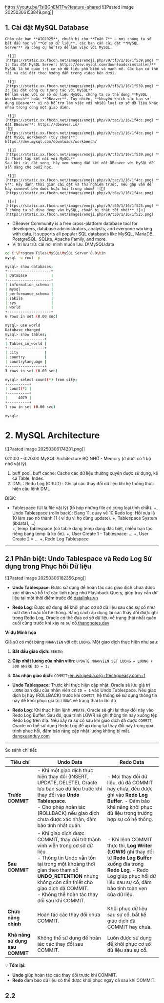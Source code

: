 https://youtu.be/TslBGnENTFw?feature=shared
![[Pasted image 20250306153849.png]]

## 1. Cài đặt MySQL Database

```
Chào các bạn **AIO2025**, chuẩn bị cho **Tuần 7** – nơi chúng ta sẽ bắt đầu học về **Cơ sở dữ liệu**, các bạn cần cài đặt **MySQL Server** và công cụ hỗ trợ để làm việc với MySQL.

 ![🔹](https://static.xx.fbcdn.net/images/emoji.php/v9/tf3/1/16/1f539.png) **Bước 1: Cài đặt MySQL Server: https://dev.mysql.com/downloads/installer/**  
MySQL là hệ quản trị cơ sở dữ liệu phổ biến và mạnh mẽ. Các bạn có thể tải và cài đặt theo hướng dẫn trong video bên dưới.

 ![🔹](https://static.xx.fbcdn.net/images/emoji.php/v9/tf3/1/16/1f539.png) **Bước 2: Cài đặt công cụ tương tác với MySQL**  
Để làm việc với cơ sở dữ liệu MySQL, chúng ta có thể dùng **MySQL Workbench** hoặc **DBeaver**. Tuy nhiên, **khuyến khích các bạn sử dụng DBeaver** vì nó hỗ trợ làm việc với nhiều loại cơ sở dữ liệu khác nhau trong cùng một giao diện.

 ![📌](https://static.xx.fbcdn.net/images/emoji.php/v9/tac/1/16/1f4cc.png) **Cài đặt DBeaver**: https://dbeaver.io/  
![📌](https://static.xx.fbcdn.net/images/emoji.php/v9/tac/1/16/1f4cc.png) **Cài đặt MySQL Workbench (tùy chọn)**: https://dev.mysql.com/downloads/workbench/

 ![🔹](https://static.xx.fbcdn.net/images/emoji.php/v9/tf3/1/16/1f539.png) **Bước 3: Thiết lập kết nối với MySQL**  
Sau khi cài đặt xong, hãy xem hướng dẫn kết nối DBeaver với MySQL để sẵn sàng cho buổi học.

 ![📌](https://static.xx.fbcdn.net/images/emoji.php/v9/tac/1/16/1f4cc.png) **Lưu ý**: Hãy dành thời gian cài đặt và thử nghiệm trước, nếu gặp vấn đề hãy comment bên dưới hoặc hỏi trong nhóm! ![💬](https://static.xx.fbcdn.net/images/emoji.php/v9/t6e/1/16/1f4ac.png) 

 ![🔥](https://static.xx.fbcdn.net/images/emoji.php/v9/t50/1/16/1f525.png) **Tuần 7 chúng ta sẽ dive deep vào MySQL, chuẩn bị thật tốt nhé!** ![🔥](https://static.xx.fbcdn.net/images/emoji.php/v9/t50/1/16/1f525.png)
```

- DBeaver Community is a free cross-platform database tool for developers, database administrators, analysts, and everyone working with data. It supports all popular SQL databases like MySQL, MariaDB, PostgreSQL, SQLite, Apache Family, and more.
- Vị trí lưu trữ: cài nơi mình muốn lưu. D\MySQL\data
```bash (Admin)
cd C:\Program Files\MySQL\MySQL Server 8.0\bin
mysql -u root -p

mysql> show databases;
+--------------------+
| Database           |
+--------------------+
| information_schema |
| mysql              |
| performance_schema |
| sakila             |
| sys                |
| world              |
+--------------------+
6 rows in set (0.00 sec)

mysql> use world
Database changed
mysql> show tables;
+-----------------+
| Tables_in_world |
+-----------------+
| city            |
| country         |
| countrylanguage |
+-----------------+
3 rows in set (0.00 sec)

mysql> select count(*) from city;
+----------+
| count(*) |
+----------+
|     4079 |
+----------+
1 row in set (0.00 sec)

mysql>
```
# 2. MySQL Architecture
![[Pasted image 20250306174231.png]]

0:11:00 - 0:20:00 MySQL Architecture
BỘ NHỚ - Memory (ở dưới có 1 bộ nhớ vật lý). 
1. buff pool, buff cache: Cache các dữ liệu thường xuyên được sử dụng, kể cả Table, Index. 
2. DML : Redo Log (CRUD) : Ghi lại các thay đổi dữ liệu khi hệ thống thực hiện câu lệnh DML 

DISK:  
- Tablespace (UI là file vật lý) (tổ hợp những file có cùng loại tính chất). 
+, Undo Tablespace (rolln back): Đang 11, quay về 10
Redo log: Hồi xưa là 10 làm sao nó thành 11 ( ví dụ vì họ dùng update). 
+, Tablespace System (ibdata1, ...)  
+, temp Tablespace (có table dạng temp dạng đặc biệt, nhiều bạn tạo riêng bang temp là ko ổn). 
+, User Create 1 - Tablespace: ...
+, User Create 2 = ... 
+, Redo Log Tablespace 

---
## 2.1 Phân biệt: Undo Tablespace và Redo Log **Sử dụng trong Phục hồi Dữ liệu**

![[Pasted image 20250306182356.png]]

- **Undo Tablespace**: Được sử dụng để hoàn tác các giao dịch chưa được xác nhận và hỗ trợ các tính năng như Flashback Query, giúp truy vấn dữ liệu tại một thời điểm trước đó.​[datalinks.vn](https://datalinks.vn/quan-tri-undo-tablespace-trong-oracle-database/)
    
- **Redo Log**: Được sử dụng để khôi phục cơ sở dữ liệu sau các sự cố như mất điện hoặc lỗi hệ thống. Bằng cách áp dụng lại các thay đổi được ghi trong Redo Log, Oracle có thể đưa cơ sở dữ liệu về trạng thái nhất quán cuối cùng trước khi xảy ra sự cố.​[thangnotes.dev](https://thangnotes.dev/2023/05/23/8-undo-va-redo-trong-oracle/)
    

**Ví dụ Minh họa**

Giả sử có một bảng `NHANVIEN` với cột `LUONG`. Một giao dịch thực hiện như sau:

1. **Bắt đầu giao dịch**: `BEGIN;`​
    
2. **Cập nhật lương của nhân viên**: `UPDATE NHANVIEN SET LUONG = LUONG + 500 WHERE ID = 1;`​
    
3. **Xác nhận giao dịch**: `COMMIT;`​[en.wikipedia.org+1techgoeasy.com+1](https://en.wikipedia.org/wiki/Redo_log)
    

- **Undo Tablespace**: Trước khi thực hiện cập nhật, Oracle sẽ lưu giá trị `LUONG` ban đầu của nhân viên có `ID = 1` vào Undo Tablespace. Nếu giao dịch bị hủy (ROLLBACK) trước khi `COMMIT`, hệ thống sẽ sử dụng thông tin này để khôi phục giá trị `LUONG` về trạng thái trước đó.​
    
- **Redo Log**: Khi thực hiện lệnh `UPDATE`, Oracle sẽ ghi lại thay đổi này vào Redo Log Buffer. Sau đó, quá trình LGWR sẽ ghi thông tin này xuống tệp Redo Log trên đĩa. Nếu xảy ra sự cố sau khi giao dịch đã được `COMMIT`, Oracle có thể sử dụng Redo Log để áp dụng lại thay đổi này trong quá trình phục hồi, đảm bảo rằng cập nhật lương không bị mất.​[dangxuanduy.com](https://dangxuanduy.com/database/y-nghia-cua-redo-log-undo-data-va-flashback-log/)

---
So sánh chi tiết: 

| **Tiêu chí**                    | **Undo Data**                                                                                                                                                                                                                                                                   | **Redo Data**                                                                                                                                                                                      |
| ------------------------------- | ------------------------------------------------------------------------------------------------------------------------------------------------------------------------------------------------------------------------------------------------------------------------------- | -------------------------------------------------------------------------------------------------------------------------------------------------------------------------------------------------- |
| **Trước COMMIT**                | - Khi một giao dịch thực hiện thay đổi (INSERT, UPDATE, DELETE), Oracle lưu bản sao dữ liệu trước khi thay đổi vào **Undo Tablespace**. <br>- Cho phép hoàn tác (ROLLBACK) nếu giao dịch chưa được xác nhận, đảm bảo tính nhất quán.                                            | - Mọi thay đổi dữ liệu, dù đã COMMIT hay chưa, đều được ghi vào **Redo Log Buffer**. - Đảm bảo khả năng khôi phục dữ liệu trong trường hợp sự cố hệ thống.                                         |
| **Sau COMMIT**                  | - Khi giao dịch được COMMIT, thay đổi trở thành vĩnh viễn trong cơ sở dữ liệu. <br>- Thông tin Undo vẫn tồn tại trong một khoảng thời gian theo tham số **UNDO_RETENTION** nhưng không còn cần thiết cho giao dịch đã COMMIT. <br>- Không thể hoàn tác thay đổi sau khi COMMIT. | - Khi lệnh COMMIT thực thi, **Log Writer (LGWR)** ghi thay đổi từ **Redo Log Buffer** xuống đĩa trong **Redo Log**. - Redo Log giúp phục hồi dữ liệu sau sự cố, đảm bảo tính toàn vẹn của dữ liệu. |
| **Chức năng chính**             | Hoàn tác các thay đổi chưa COMMIT.                                                                                                                                                                                                                                              | Khôi phục dữ liệu sau sự cố, bất kể giao dịch đã COMMIT hay chưa.                                                                                                                                  |
| **Khả năng sử dụng sau COMMIT** | Không thể sử dụng để hoàn tác các thay đổi sau COMMIT.                                                                                                                                                                                                                          | Luôn được sử dụng để khôi phục cơ sở dữ liệu sau sự cố.                                                                                                                                            |

💡 **Tóm lại:**

- **Undo** giúp hoàn tác các thay đổi trước khi COMMIT.
- **Redo** đảm bảo dữ liệu có thể được khôi phục ngay cả sau khi COMMIT.

## 2.2 